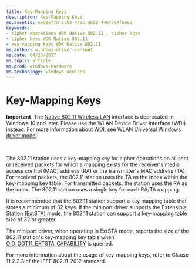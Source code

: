 ```yaml
---
title: Key-Mapping Keys
description: Key-Mapping Keys
ms.assetid: eed9effd-5c63-44ac-ab02-446f767feaea
keywords:
- cipher operations WDK Native 802.11 , cipher keys
- cipher keys WDK Native 802.11
- key-mapping keys WDK Native 802.11
ms.author: windows-driver-content
ms.date: 04/20/2017
ms.topic: article
ms.prod: windows-hardware
ms.technology: windows-devices
---
```


# Key-Mapping Keys


**Important**  The [Native 802.11 Wireless LAN](native-802-11-wireless-lan4.md) interface is deprecated in Windows 10 and later. Please use the WLAN Device Driver Interface (WDI) instead. For more information about WDI, see [WLAN Universal Windows driver model](wifi-universal-driver-model.md).

 

The 802.11 station uses a key-mapping key for cipher operations on all sent or received packets for which a mapping exists for the receiver's media access control (MAC) address (RA) or the transmitter's MAC address (TA). For received packets, the 802.11 station uses the TA as the index within the key-mapping key table. For transmitted packets, the station uses the RA as the index. The 802.11 station uses a single key for each RA/TA mapping.

It is recommended that the 802.11 station support a key mapping table that stores a minimum of 32 keys. If the miniport driver supports the Extensible Station (ExtSTA) mode, the 802.11 station can support a key-mapping table size of 32 or greater.

The miniport driver, when operating in ExtSTA mode, reports the size of the 802.11 station's key-mapping key table when [OID\_DOT11\_EXTSTA\_CAPABILITY](https://msdn.microsoft.com/library/windows/hardware/ff569366) is queried.

For more information about the usage of key-mapping keys, refer to Clause 11.2.2.3 of the IEEE 802.11-2012 standard.

 

 





